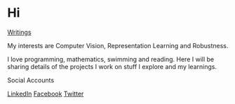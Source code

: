 # Hi

[Writings](writings.md)


My interests are Computer Vision, Representation Learning and Robustness. 

I love programming, mathematics, swimming and reading. Here I will be sharing details of the projects I work on stuff I explore and my learnings. 

Social Accounts 

[LinkedIn](https://linkedin.com/in/memanasraza) [Facebook](https://facebook.com/anas.init) [Twitter](https://twitter.com/anas_raza_m) 
